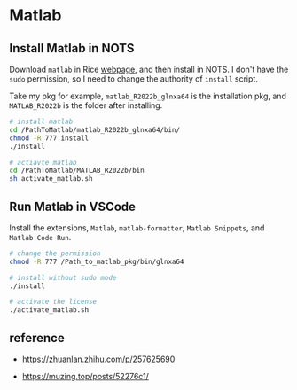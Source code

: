 # Matlab


## Install Matlab in NOTS

Download `matlab` in Rice [webpage](https://kb.rice.edu/page.php?id=69000),
and then install in NOTS.
I don't have the `sudo` permission, so I need to change the authority of `install` script. 

Take my pkg for example, `matlab_R2022b_glnxa64` is the installation pkg, and `MATLAB_R2022b` is the folder after installing.


```bash
# install matlab
cd /PathToMatlab/matlab_R2022b_glnxa64/bin/
chmod -R 777 install
./install

# actiavte matlab
cd /PathToMatlab/MATLAB_R2022b/bin
sh activate_matlab.sh

```

## Run Matlab in VSCode 

Install the extensions, `Matlab`, `matlab-formatter`, `Matlab Snippets`, and `Matlab Code Run`.

```bash
# change the permission 
chmod -R 777 /Path_to_matlab_pkg/bin/glnxa64

# install without sudo mode
./install

# activate the license
./activate_matlab.sh
```

## reference

- https://zhuanlan.zhihu.com/p/257625690

- https://muzing.top/posts/52276c1/